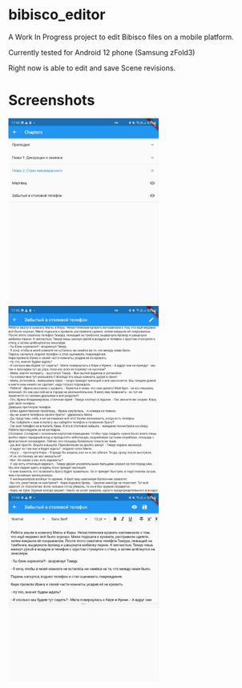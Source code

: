 # bibisco_editor

A Work In Progress project to edit Bibisco files on a mobile platform.

Currently tested for Android 12 phone (Samsung zFold3)

Right now is able to edit and save Scene revisions.

# Screenshots

<img align="left" src="screenshots/scenes.jpg" width="300">
<img align="left" src="screenshots/view_scene_revision.jpg" width="300">
<img align="left" src="screenshots/edit_scene_revision.jpg" width="300">